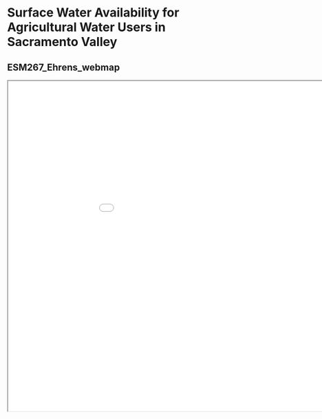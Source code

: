 # Surface Water Availability for Agricultural Water Users in Sacramento Valley
## ESM267_Ehrens_webmap


<iframe src="file:///Users/alexehrens1428/Documents/4_ESM267_Advanced_GIS/qgis2web/ESM267_ehrens_webmap/docs/asst2/index.html" height=768 width=1024></iframe>

